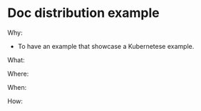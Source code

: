 # Doc distribution example

Why:
* To have an example that showcase a Kubernetese example.

What:



Where:

When: 

How:


#
